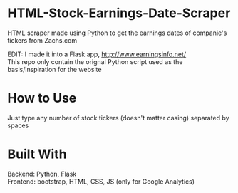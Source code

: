 # HTML-Stock-Earnings-Date-Scraper
HTML scraper made using Python to get the earnings dates of companie's tickers from Zachs.com

EDIT: I made it into a Flask app, http://www.earningsinfo.net/  
This repo only contain the orignal Python script used as the basis/inspiration for the website

# How to Use
Just type any number of stock tickers (doesn't matter casing) separated by spaces

# Built With
Backend: Python, Flask  
Frontend: bootstrap, HTML, CSS, JS (only for Google Analytics)

